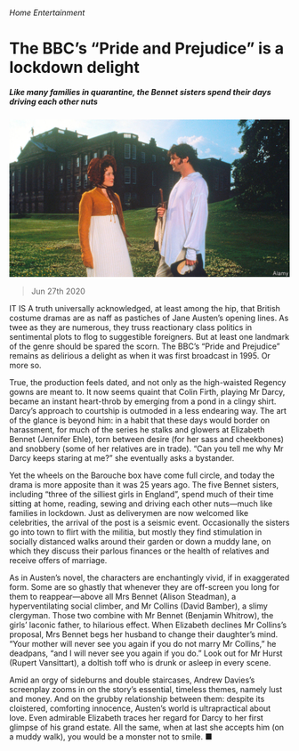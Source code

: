 ###### Home Entertainment

# The BBC’s “Pride and Prejudice” is a lockdown delight 

##### Like many families in quarantine, the Bennet sisters spend their days driving each other nuts 

![image](images/20200627_BKP012_0.jpg) 

> Jun 27th 2020 

IT IS A truth universally acknowledged, at least among the hip, that British costume dramas are as naff as pastiches of Jane Austen’s opening lines. As twee as they are numerous, they truss reactionary class politics in sentimental plots to flog to suggestible foreigners. But at least one landmark of the genre should be spared the scorn. The BBC’s “Pride and Prejudice” remains as delirious a delight as when it was first broadcast in 1995. Or more so.

True, the production feels dated, and not only as the high-waisted Regency gowns are meant to. It now seems quaint that Colin Firth, playing Mr Darcy, became an instant heart-throb by emerging from a pond in a clingy shirt. Darcy’s approach to courtship is outmoded in a less endearing way. The art of the glance is beyond him: in a habit that these days would border on harassment, for much of the series he stalks and glowers at Elizabeth Bennet (Jennifer Ehle), torn between desire (for her sass and cheekbones) and snobbery (some of her relatives are in trade). “Can you tell me why Mr Darcy keeps staring at me?” she eventually asks a bystander.


Yet the wheels on the Barouche box have come full circle, and today the drama is more apposite than it was 25 years ago. The five Bennet sisters, including “three of the silliest girls in England”, spend much of their time sitting at home, reading, sewing and driving each other nuts—much like families in lockdown. Just as deliverymen are now welcomed like celebrities, the arrival of the post is a seismic event. Occasionally the sisters go into town to flirt with the militia, but mostly they find stimulation in socially distanced walks around their garden or down a muddy lane, on which they discuss their parlous finances or the health of relatives and receive offers of marriage.

As in Austen’s novel, the characters are enchantingly vivid, if in exaggerated form. Some are so ghastly that whenever they are off-screen you long for them to reappear—above all Mrs Bennet (Alison Steadman), a hyperventilating social climber, and Mr Collins (David Bamber), a slimy clergyman. Those two combine with Mr Bennet (Benjamin Whitrow), the girls’ laconic father, to hilarious effect. When Elizabeth declines Mr Collins’s proposal, Mrs Bennet begs her husband to change their daughter’s mind. “Your mother will never see you again if you do not marry Mr Collins,” he deadpans, “and I will never see you again if you do.” Look out for Mr Hurst (Rupert Vansittart), a doltish toff who is drunk or asleep in every scene.

Amid an orgy of sideburns and double staircases, Andrew Davies’s screenplay zooms in on the story’s essential, timeless themes, namely lust and money. And on the grubby relationship between them: despite its cloistered, comforting innocence, Austen’s world is ultrapractical about love. Even admirable Elizabeth traces her regard for Darcy to her first glimpse of his grand estate. All the same, when at last she accepts him (on a muddy walk), you would be a monster not to smile. ■

